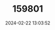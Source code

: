 ---
title: "159801"
category: "Eurema andersoni"
draft: false
date: 2024-02-22 13:03:52
languages:
  English: ["One-spot Yellow Grass"]
---